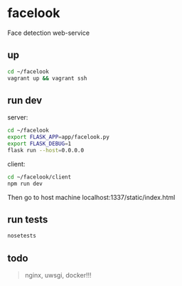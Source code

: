 # facelook
Face detection web-service

## up
```bash
cd ~/facelook
vagrant up && vagrant ssh
```

## run dev
server:
```bash
cd ~/facelook
export FLASK_APP=app/facelook.py
export FLASK_DEBUG=1
flask run --host=0.0.0.0
```
client:
```bash
cd ~/facelook/client
npm run dev
```
Then go to host machine localhost:1337/static/index.html

## run tests
```bash
nosetests
```

## todo
>nginx, uwsgi, docker!!!
